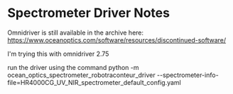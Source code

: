 # Spectrometer Driver Notes
Omnidriver is still available in the archive here: https://www.oceanoptics.com/software/resources/discontinued-software/

I'm trying this with omnidriver 2.75

run the driver using the command 
python -m ocean_optics_spectrometer_robotraconteur_driver --spectrometer-info-file=HR4000CG_UV_NIR_spectrometer_default_config.yaml
